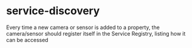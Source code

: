 # service-discovery
Every time a new camera or sensor is added to a property, the camera/sensor should register itself in the Service Registry, listing how it can be accessed
